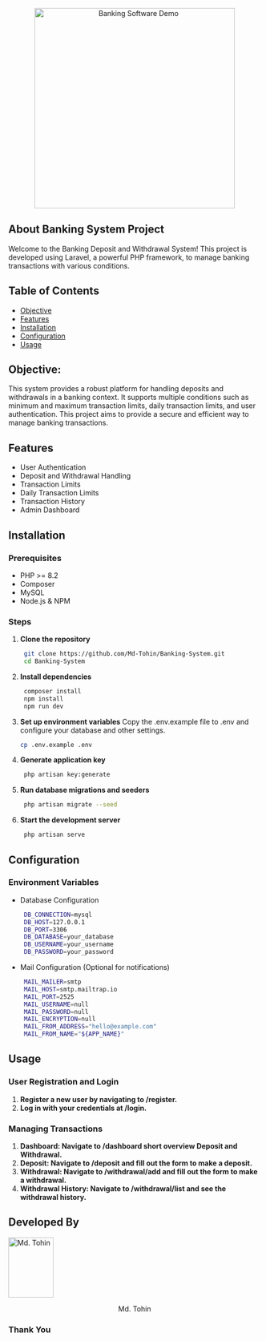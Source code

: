 <p align="center"><a href="https://banking-system.bdshopexpress.com" target="_blank"><img src="https://banking-system.bdshopexpress.com/banking-system.png" width="400" alt="Banking Software Demo"></a></p>

## About Banking System Project

Welcome to the Banking Deposit and Withdrawal System! This project is developed using Laravel, a powerful PHP framework, to manage banking transactions with various conditions.

## Table of Contents

- [Objective](#Objective)
- [Features](#features)
- [Installation](#installation)
- [Configuration](#configuration)
- [Usage](#usage)

## Objective:

This system provides a robust platform for handling deposits and withdrawals in a banking context. It supports multiple conditions such as minimum and maximum transaction limits, daily transaction limits, and user authentication. This project aims to provide a secure and efficient way to manage banking transactions.

## Features

- User Authentication
- Deposit and Withdrawal Handling
- Transaction Limits
- Daily Transaction Limits
- Transaction History
- Admin Dashboard


## Installation

### Prerequisites

- PHP >= 8.2
- Composer
- MySQL
- Node.js & NPM

### Steps

1. **Clone the repository**
   ```sh
    git clone https://github.com/Md-Tohin/Banking-System.git
    cd Banking-System

2. **Install dependencies**
   ```sh
    composer install
    npm install
    npm run dev

3. **Set up environment variables**
    Copy the .env.example file to .env and configure your database and other settings.

    ```sh
    cp .env.example .env

4. **Generate application key**
   ```sh
    php artisan key:generate

5. **Run database migrations and seeders**
   ```sh
    php artisan migrate --seed

6. **Start the development server**
   ```sh
    php artisan serve


## Configuration

### Environment Variables

- Database Configuration
   ```sh
    DB_CONNECTION=mysql
    DB_HOST=127.0.0.1
    DB_PORT=3306
    DB_DATABASE=your_database
    DB_USERNAME=your_username
    DB_PASSWORD=your_password

- Mail Configuration (Optional for notifications)
   ```sh
    MAIL_MAILER=smtp
    MAIL_HOST=smtp.mailtrap.io
    MAIL_PORT=2525
    MAIL_USERNAME=null
    MAIL_PASSWORD=null
    MAIL_ENCRYPTION=null
    MAIL_FROM_ADDRESS="hello@example.com"
    MAIL_FROM_NAME="${APP_NAME}"


## Usage

### User Registration and Login

1. **Register a new user by navigating to /register.**
2. **Log in with your credentials at /login.**

### Managing Transactions

1. **Dashboard: Navigate to /dashboard short overview Deposit and Withdrawal.**
2. **Deposit: Navigate to /deposit and fill out the form to make a deposit.**
3. **Withdrawal: Navigate to /withdrawal/add and fill out the form to make a withdrawal.**
3. **Withdrawal History: Navigate to /withdrawal/list and see the withdrawal history.**

## Developed By
<a href="https://mdtohin.bdshopexpress.com" target="_blank"><img src="https://mdtohin.bdshopexpress.com/assets/frontend/images/hero.jpg" width="90px" height="120px" alt="Md. Tohin"></a>

<p align="center">Md. Tohin</p>


### Thank You



